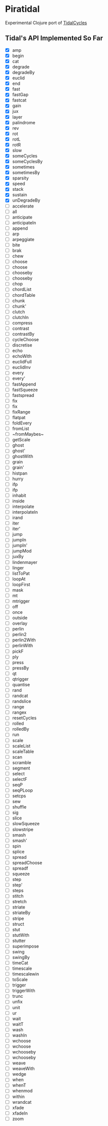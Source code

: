 # Piratidal

Experimental Clojure port of [TidalCycles](https://github.com/tidalcycles/)

## Tidal's API Implemented So Far

- [x] amp
- [x] begin
- [x] cat
- [x] degrade
- [x] degradeBy
- [x] euclid
- [x] end
- [x] fast
- [x] fastGap
- [x] fastcat
- [x] gain
- [x] jux
- [x] layer
- [x] palindrome
- [x] rev
- [x] rot
- [x] rotL
- [x] rotR
- [x] slow
- [x] someCycles
- [x] someCyclesBy
- [x] sometimes
- [x] sometimesBy
- [x] sparsity
- [x] speed
- [x] stack
- [x] sustain
- [x] unDegradeBy
- [ ] accelerate
- [ ] all
- [ ] anticipate
- [ ] anticipateIn
- [ ] append
- [ ] arp
- [ ] arpeggiate
- [ ] bite
- [ ] brak
- [ ] chew
- [ ] choose
- [ ] choose
- [ ] chooseby
- [ ] chooseby
- [ ] chop
- [ ] chordList
- [ ] chordTable
- [ ] chunk
- [ ] chunk'
- [ ] clutch
- [ ] clutchIn
- [ ] compress
- [ ] contrast
- [ ] contrastBy
- [ ] cycleChoose
- [ ] discretise
- [ ] echo
- [ ] echoWith
- [ ] euclidFull
- [ ] euclidInv
- [ ] every
- [ ] every'
- [ ] fastAppend
- [ ] fastSqueeze
- [ ] fastspread
- [ ] fix
- [ ] fix
- [ ] fixRange
- [ ] flatpat
- [ ] foldEvery
- [ ] fromList
- [ ] ~fromMaybes~
- [ ] getScale
- [ ] ghost
- [ ] ghost'
- [ ] ghostWith
- [ ] grain
- [ ] grain'
- [ ] histpan
- [ ] hurry
- [ ] ifp
- [ ] ifp
- [ ] inhabit
- [ ] inside
- [ ] interpolate
- [ ] interpolateIn
- [ ] irand
- [ ] iter
- [ ] iter'
- [ ] jump
- [ ] jumpIn
- [ ] jumpIn'
- [ ] jumpMod
- [ ] juxBy
- [ ] lindenmayer
- [ ] linger
- [ ] listToPat
- [ ] loopAt
- [ ] loopFirst
- [ ] mask
- [ ] mt
- [ ] mtrigger
- [ ] off
- [ ] once
- [ ] outside
- [ ] overlay
- [ ] perlin
- [ ] perlin2
- [ ] perlin2With
- [ ] perlinWith
- [ ] pickF
- [ ] ply
- [ ] press
- [ ] pressBy
- [ ] qt
- [ ] qtrigger
- [ ] quantise
- [ ] rand
- [ ] randcat
- [ ] randslice
- [ ] range
- [ ] rangex
- [ ] resetCycles
- [ ] rolled
- [ ] rolledBy
- [ ] run
- [ ] scale
- [ ] scaleList
- [ ] scaleTable
- [ ] scan
- [ ] scramble
- [ ] segment
- [ ] select
- [ ] selectF
- [ ] seqP
- [ ] seqPLoop
- [ ] setcps
- [ ] sew
- [ ] shuffle
- [ ] sig
- [ ] slice
- [ ] slowSqueeze
- [ ] slowstripe
- [ ] smash
- [ ] smash'
- [ ] spin
- [ ] splice
- [ ] spread
- [ ] spreadChoose
- [ ] spreadf
- [ ] squeeze
- [ ] step
- [ ] step'
- [ ] steps
- [ ] stitch
- [ ] stretch
- [ ] striate
- [ ] striateBy
- [ ] stripe
- [ ] struct
- [ ] stut
- [ ] stutWith
- [ ] stutter
- [ ] superimpose
- [ ] swing
- [ ] swingBy
- [ ] timeCat
- [ ] timescale
- [ ] timescalewin
- [ ] toScale
- [ ] trigger
- [ ] triggerWith
- [ ] trunc
- [ ] unfix
- [ ] unit
- [ ] ur
- [ ] wait
- [ ] waitT
- [ ] wash
- [ ] washIn
- [ ] wchoose
- [ ] wchoose
- [ ] wchooseby
- [ ] wchooseby
- [ ] weave
- [ ] weaveWith
- [ ] wedge
- [ ] when
- [ ] whenT
- [ ] whenmod
- [ ] within
- [ ] wrandcat
- [ ] xfade
- [ ] xfadeIn
- [ ] zoom
